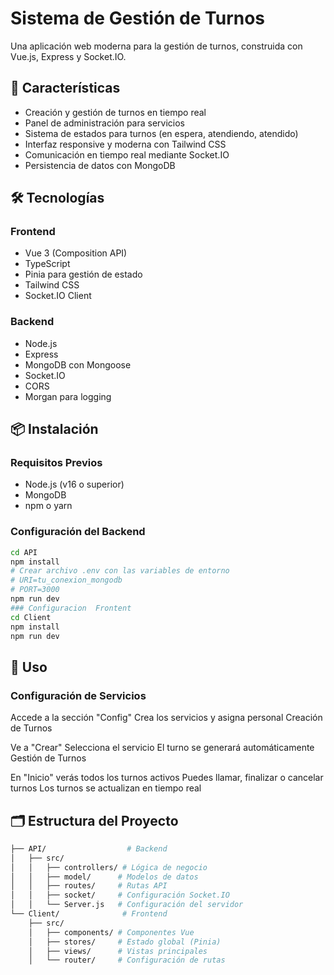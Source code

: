 # Sistema de Gestión de Turnos

Una aplicación web moderna para la gestión de turnos, construida con Vue.js, Express y Socket.IO.

## 🚀 Características

- Creación y gestión de turnos en tiempo real
- Panel de administración para servicios
- Sistema de estados para turnos (en espera, atendiendo, atendido)
- Interfaz responsive y moderna con Tailwind CSS
- Comunicación en tiempo real mediante Socket.IO
- Persistencia de datos con MongoDB

## 🛠️ Tecnologías

### Frontend
- Vue 3 (Composition API)
- TypeScript
- Pinia para gestión de estado
- Tailwind CSS
- Socket.IO Client

### Backend
- Node.js
- Express
- MongoDB con Mongoose
- Socket.IO
- CORS
- Morgan para logging

## 📦 Instalación

### Requisitos Previos
- Node.js (v16 o superior)
- MongoDB
- npm o yarn

### Configuración del Backend

```bash
cd API
npm install
# Crear archivo .env con las variables de entorno
# URI=tu_conexion_mongodb
# PORT=3000
npm run dev
### Configuracion  Frontent
cd Client
npm install
npm run dev
```
## 🌟 Uso
### Configuración de Servicios

<p> Accede a la sección "Config"
Crea los servicios y asigna personal
Creación de Turnos </p>

<p> Ve a "Crear"
Selecciona el servicio
El turno se generará automáticamente
Gestión de Turnos </p>

<p> En "Inicio" verás todos los turnos activos
Puedes llamar, finalizar o cancelar turnos
Los turnos se actualizan en tiempo real </p>

## 🗂️ Estructura del Proyecto

```bash
├── API/                  # Backend
│   ├── src/
│   │   ├── controllers/ # Lógica de negocio
│   │   ├── model/      # Modelos de datos
│   │   ├── routes/     # Rutas API
│   │   ├── socket/     # Configuración Socket.IO
│   │   └── Server.js   # Configuración del servidor
└── Client/              # Frontend
    ├── src/
    │   ├── components/ # Componentes Vue
    │   ├── stores/     # Estado global (Pinia)
    │   ├── views/      # Vistas principales
    │   └── router/     # Configuración de rutas